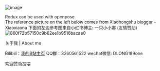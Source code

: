 

![image](https://github.com/user-attachments/assets/02b45893-cc2f-4dd1-aae9-a83d28b1a395)

Redux can be used with openpose  
The reference picture on the left below comes from Xiaohongshu blogger - Xiaoxiaona
下面的左边参考图来自小红书博主: 一只小小娜 (友情赞助)
![860f72b57150c9b62ee1b9516bacae0](https://github.com/user-attachments/assets/6316407d-d392-453e-b295-680242ecafad)

关于我 | About me

Bilibili：[我的B站主页](https://space.bilibili.com/498399023?spm_id_from=333.1007.0.0)
QQ群：3260561522
wechat微信: DLONG189one

欢迎赞助投喂
